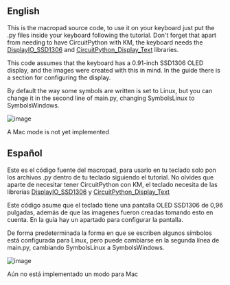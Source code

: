 <h2 align="Left"> English </h2>

This is the macropad source code, to use it on your keyboard just put the .py files inside your keyboard following the tutorial. Don't forget that apart from needing to have CircuitPython with KM, the keyboard needs the <a href="https://github.com/adafruit/Adafruit_CircuitPython_DisplayIO_SSD1306">DisplayIO_SSD1306</a> and <a href="https://github.com/adafruit/Adafruit_CircuitPython_Display_Text">CircuitPython_Display_Text</a> libraries.


This code assumes that the keyboard has a 0.91-inch SSD1306 OLED display, and the images were created with this in mind. In the guide there is a section for configuring the display.

By default the way some symbols are written is set to Linux, but you can change it in the second line of main.py, changing SymbolsLinux to SymbolsWindows.

![image](https://github.com/JhonatanFerrer/JK206/assets/111335841/7a111fa9-9dc4-4501-8d4a-8dcf8ae04336)

A Mac mode is not yet implemented

<h2 align="Left"> Español </h2>

Este es el código fuente del macropad, para usarlo en tu teclado solo pon los archivos .py dentro de tu teclado siguiendo el tutorial. No olvides que aparte de necesitar tener CircuitPython con KM, el teclado necesita de las librerías <a href="https://github.com/adafruit/Adafruit_CircuitPython_DisplayIO_SSD1306">DisplayIO_SSD1306</a> y <a href="https://github.com/adafruit/Adafruit_CircuitPython_Display_Text">CircuitPython_Display_Text</a>


Este código asume que el teclado tiene una pantalla OLED SSD1306 de 0,96 pulgadas, además de que las imagenes fueron creadas tomando esto en cuenta. En la guía hay un apartado para configurar la pantalla.


De forma predeterminada la forma en que se escriben algunos símbolos está configurada para Linux, pero puede cambiarse en la segunda línea de main.py, cambiando SymbolsLinux a SymbolsWindows.

![image](https://github.com/JhonatanFerrer/JK206/assets/111335841/7a111fa9-9dc4-4501-8d4a-8dcf8ae04336)

Aún no está implementado un modo para Mac

